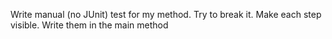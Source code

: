 Write manual (no JUnit) test for my method. Try to break it. Make each step visible. Write them in the main method